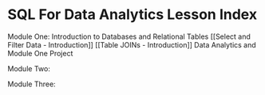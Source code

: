 # SQL For Data Analytics Lesson Index

Module One:
Introduction to Databases and Relational Tables
[[Select and Filter Data - Introduction]]
[[Table JOINs - Introduction]]
Data Analytics and Module One Project

Module Two:


Module Three: